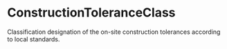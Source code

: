 ConstructionToleranceClass
==========================

Classification designation of the on-site construction tolerances according to local standards.
